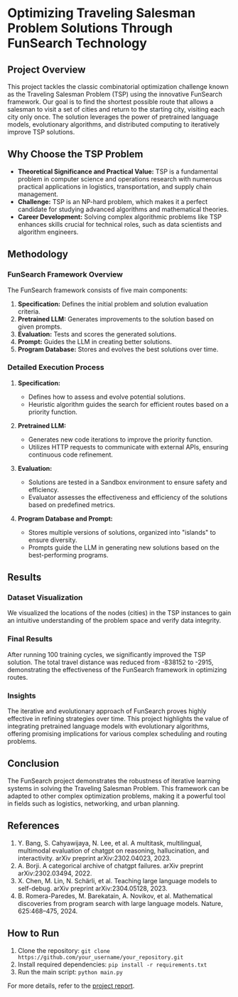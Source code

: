 # Optimizing Traveling Salesman Problem Solutions Through FunSearch Technology

## Project Overview

This project tackles the classic combinatorial optimization challenge known as the Traveling Salesman Problem (TSP) using the innovative FunSearch framework. Our goal is to find the shortest possible route that allows a salesman to visit a set of cities and return to the starting city, visiting each city only once. The solution leverages the power of pretrained language models, evolutionary algorithms, and distributed computing to iteratively improve TSP solutions.

## Why Choose the TSP Problem

- **Theoretical Significance and Practical Value:** TSP is a fundamental problem in computer science and operations research with numerous practical applications in logistics, transportation, and supply chain management.
- **Challenge:** TSP is an NP-hard problem, which makes it a perfect candidate for studying advanced algorithms and mathematical theories.
- **Career Development:** Solving complex algorithmic problems like TSP enhances skills crucial for technical roles, such as data scientists and algorithm engineers.

## Methodology

### FunSearch Framework Overview

The FunSearch framework consists of five main components:

1. **Specification:** Defines the initial problem and solution evaluation criteria.
2. **Pretrained LLM:** Generates improvements to the solution based on given prompts.
3. **Evaluation:** Tests and scores the generated solutions.
4. **Prompt:** Guides the LLM in creating better solutions.
5. **Program Database:** Stores and evolves the best solutions over time.

### Detailed Execution Process

1. **Specification:** 
   - Defines how to assess and evolve potential solutions.
   - Heuristic algorithm guides the search for efficient routes based on a priority function.

2. **Pretrained LLM:**
   - Generates new code iterations to improve the priority function.
   - Utilizes HTTP requests to communicate with external APIs, ensuring continuous code refinement.

3. **Evaluation:**
   - Solutions are tested in a Sandbox environment to ensure safety and efficiency.
   - Evaluator assesses the effectiveness and efficiency of the solutions based on predefined metrics.

4. **Program Database and Prompt:**
   - Stores multiple versions of solutions, organized into "islands" to ensure diversity.
   - Prompts guide the LLM in generating new solutions based on the best-performing programs.

## Results

### Dataset Visualization

We visualized the locations of the nodes (cities) in the TSP instances to gain an intuitive understanding of the problem space and verify data integrity. 

### Final Results

After running 100 training cycles, we significantly improved the TSP solution. The total travel distance was reduced from -838152 to -2915, demonstrating the effectiveness of the FunSearch framework in optimizing routes.

### Insights

The iterative and evolutionary approach of FunSearch proves highly effective in refining strategies over time. This project highlights the value of integrating pretrained language models with evolutionary algorithms, offering promising implications for various complex scheduling and routing problems.

## Conclusion

The FunSearch project demonstrates the robustness of iterative learning systems in solving the Traveling Salesman Problem. This framework can be adapted to other complex optimization problems, making it a powerful tool in fields such as logistics, networking, and urban planning.

## References

1. Y. Bang, S. Cahyawijaya, N. Lee, et al. A multitask, multilingual, multimodal evaluation of chatgpt on reasoning, hallucination, and interactivity. arXiv preprint arXiv:2302.04023, 2023.
2. A. Borji. A categorical archive of chatgpt failures. arXiv preprint arXiv:2302.03494, 2022.
3. X. Chen, M. Lin, N. Schärli, et al. Teaching large language models to self-debug. arXiv preprint arXiv:2304.05128, 2023.
4. B. Romera-Paredes, M. Barekatain, A. Novikov, et al. Mathematical discoveries from program search with large language models. Nature, 625:468–475, 2024.

## How to Run

1. Clone the repository: `git clone https://github.com/your_username/your_repository.git`
2. Install required dependencies: `pip install -r requirements.txt`
3. Run the main script: `python main.py`

For more details, refer to the [project report](./final_report.pdf).
